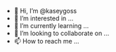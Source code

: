 - 👋 Hi, I’m @kaseygoss
- 👀 I’m interested in ...
- 🌱 I’m currently learning ...
- 💞️ I’m looking to collaborate on ...
- 📫 How to reach me ...

<!---
kaseygoss/kaseygoss is a ✨ special ✨ repository because its `README.md` (this file) appears on your GitHub profile.
You can click the Preview link to take a look at your changes.
--->
